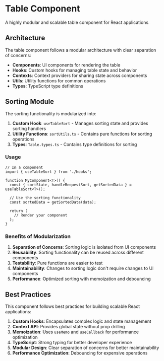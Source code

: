 # Table Component

A highly modular and scalable table component for React applications.

## Architecture

The table component follows a modular architecture with clear separation of concerns:

- **Components**: UI components for rendering the table
- **Hooks**: Custom hooks for managing table state and behavior
- **Contexts**: Context providers for sharing state across components
- **Utils**: Utility functions for common operations
- **Types**: TypeScript type definitions

## Sorting Module

The sorting functionality is modularized into:

1. **Custom Hook**: `useTableSort` - Manages sorting state and provides sorting handlers
2. **Utility Functions**: `sortUtils.ts` - Contains pure functions for sorting operations
3. **Types**: `Table.types.ts` - Contains type definitions for sorting

### Usage

```tsx
// In a component
import { useTableSort } from './hooks';

function MyComponent<T>() {
  const { sortState, handleRequestSort, getSortedData } = useTableSort<T>();
  
  // Use the sorting functionality
  const sortedData = getSortedData(data);
  
  return (
    // Render your component
  );
}
```

### Benefits of Modularization

1. **Separation of Concerns**: Sorting logic is isolated from UI components
2. **Reusability**: Sorting functionality can be reused across different components
3. **Testability**: Pure functions are easier to test
4. **Maintainability**: Changes to sorting logic don't require changes to UI components
5. **Performance**: Optimized sorting with memoization and debouncing

## Best Practices

This component follows best practices for building scalable React applications:

1. **Custom Hooks**: Encapsulates complex logic and state management
2. **Context API**: Provides global state without prop drilling
3. **Memoization**: Uses `useMemo` and `useCallback` for performance optimization
4. **TypeScript**: Strong typing for better developer experience
5. **Modular Design**: Clear separation of concerns for better maintainability
6. **Performance Optimization**: Debouncing for expensive operations 